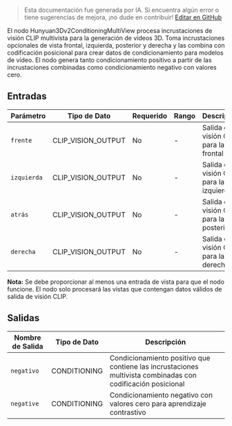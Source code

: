 > Esta documentación fue generada por IA. Si encuentra algún error o tiene sugerencias de mejora, ¡no dude en contribuir! [Editar en GitHub](https://github.com/Comfy-Org/embedded-docs/blob/main/comfyui_embedded_docs/docs/Hunyuan3Dv2ConditioningMultiView/es.md)

El nodo Hunyuan3Dv2ConditioningMultiView procesa incrustaciones de visión CLIP multivista para la generación de vídeos 3D. Toma incrustaciones opcionales de vista frontal, izquierda, posterior y derecha y las combina con codificación posicional para crear datos de condicionamiento para modelos de vídeo. El nodo genera tanto condicionamiento positivo a partir de las incrustaciones combinadas como condicionamiento negativo con valores cero.

## Entradas

| Parámetro | Tipo de Dato | Requerido | Rango | Descripción |
|-----------|-----------|----------|-------|-------------|
| `frente` | CLIP_VISION_OUTPUT | No | - | Salida de visión CLIP para la vista frontal |
| `izquierda` | CLIP_VISION_OUTPUT | No | - | Salida de visión CLIP para la vista izquierda |
| `atrás` | CLIP_VISION_OUTPUT | No | - | Salida de visión CLIP para la vista posterior |
| `derecha` | CLIP_VISION_OUTPUT | No | - | Salida de visión CLIP para la vista derecha |

**Nota:** Se debe proporcionar al menos una entrada de vista para que el nodo funcione. El nodo solo procesará las vistas que contengan datos válidos de salida de visión CLIP.

## Salidas

| Nombre de Salida | Tipo de Dato | Descripción |
|-------------|-----------|-------------|
| `negativo` | CONDITIONING | Condicionamiento positivo que contiene las incrustaciones multivista combinadas con codificación posicional |
| `negative` | CONDITIONING | Condicionamiento negativo con valores cero para aprendizaje contrastivo |
